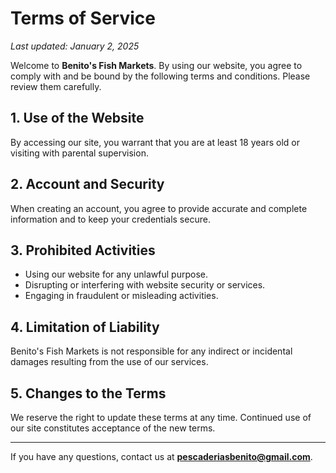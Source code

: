 # Terms of Service

_Last updated: January 2, 2025_

Welcome to **Benito's Fish Markets**. By using our website, you agree to comply with and be bound by the following terms and conditions. Please review them carefully.

## 1. Use of the Website

By accessing our site, you warrant that you are at least 18 years old or visiting with parental supervision.

## 2. Account and Security

When creating an account, you agree to provide accurate and complete information and to keep your credentials secure.

## 3. Prohibited Activities

- Using our website for any unlawful purpose.
- Disrupting or interfering with website security or services.
- Engaging in fraudulent or misleading activities.

## 4. Limitation of Liability

Benito's Fish Markets is not responsible for any indirect or incidental damages resulting from the use of our services.

## 5. Changes to the Terms

We reserve the right to update these terms at any time. Continued use of our site constitutes acceptance of the new terms.

---

If you have any questions, contact us at **pescaderiasbenito@gmail.com**.
